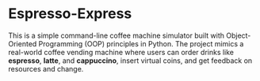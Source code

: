 # Espresso-Express
This is a simple command-line coffee machine simulator built with Object-Oriented Programming (OOP) principles in Python. The project mimics a real-world coffee vending machine where users can order drinks like **espresso**, **latte**, and **cappuccino**, insert virtual coins, and get feedback on resources and change.
